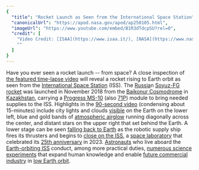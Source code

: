 ```yaml
---
{
  "title": "Rocket Launch as Seen from the International Space Station",
  "canonicalUrl": "https://apod.nasa.gov/apod/ap250105.html",
  "imageUrl": "https://www.youtube.com/embed/B1R3dTdcpSU?rel=0",
  "credit": [
    "Video Credit: [ISAA](https://www.isaa.it/), [NASA](https://www.nasa.gov/), [Expedition 57 Crew](https://www.nasa.gov/mission_pages/station/expeditions/expedition57/index.html) (ISS)",
    ""
  ]
}
---
```


Have you ever seen a rocket launch -- from space? A close inspection of [the featured time-lapse video](https://youtu.be/B1R3dTdcpSU) will reveal a rocket rising to Earth orbit as seen from the [International Space Station](https://spotthestation.nasa.gov/) (ISS). The [Russia](https://en.wikipedia.org/wiki/Russia)n [Soyuz-FG rocket](https://en.wikipedia.org/wiki/Soyuz-FG) was launched in November 2018 from the [Baikonur Cosmodrome](https://www.jpl.nasa.gov/images/pia16292-baikonur-cosmodrome-kazakhstan/) in [Kazakhstan](https://en.wikipedia.org/wiki/Kazakhstan), carrying a [Progress MS-10](https://en.wikipedia.org/wiki/Progress_MS-10) (also [71P](https://spaceflightnow.com/tag/progress-71p/)) module to bring needed supplies to the ISS. Highlights in the [90-second video](https://youtu.be/aJy1u-N3NY0) (condensing about 15-minutes) include city lights and clouds [visible](https://eol.jsc.nasa.gov/) on the Earth on the lower left, blue and gold bands of [atmospheric airglow](https://apod.nasa.gov/apod/ap140803.html) running diagonally across the center, and distant stars on the upper right that set behind the Earth. A lower stage can be seen [falling back to Earth](https://apod.nasa.gov/apod/ap160802.html) as the robotic supply ship fires its thrusters and begins to [close on the ISS](https://apod.nasa.gov/apod/ap080514.html), a [space laboratory](https://apod.nasa.gov/apod/ap151109.html) that celebrated its [25th anniversary](https://www.nasa.gov/news-release/nasa-leaders-to-highlight-25th-anniversary-of-space-station-with-crew/) in 2023. [Astronauts](https://www.nasa.gov/humans-in-space/astronauts/) who live aboard the [Earth-orbiting ISS](https://apod.nasa.gov/apod/ap161105.html) conduct, among more practical duties, [numerous science experiments](https://en.wikipedia.org/wiki/Scientific_research_on_the_International_Space_Station) that expand human knowledge and enable [future commercial industry](https://www.nasa.gov/humans-in-space/commercial-space/low-earth-orbit-economy/) in [low Earth orbit](https://www.universetoday.com/85322/what-is-low-earth-orbit/).
